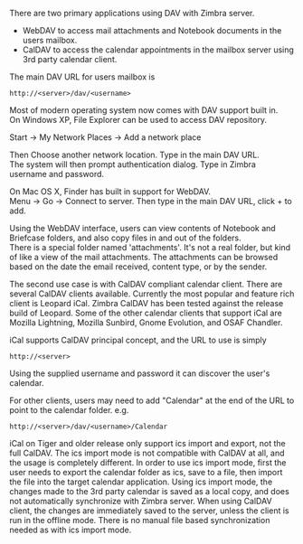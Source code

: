 There are two primary applications using DAV with Zimbra server.

- WebDAV to access mail attachments and Notebook documents in the 
  users mailbox.
- CalDAV to access the calendar appointments in the mailbox server 
  using 3rd party calendar client.

The main DAV URL for users mailbox is

    http://<server>/dav/<username>

Most of modern operating system now comes with DAV support built in.  
On Windows XP, File Explorer can be used to access DAV repository.

Start -> My Network Places -> Add a network place

Then Choose another network location.  Type in the main DAV URL.  
The system will then prompt authentication dialog.  Type in 
Zimbra username and password.

On Mac OS X, Finder has built in support for WebDAV.  
Menu -> Go -> Connect to server.  Then type in the main DAV URL, 
click + to add.

Using the WebDAV interface, users can view contents of Notebook and 
Briefcase folders, and also copy files in and out of the folders.  
There is a special folder named 'attachments'.  It's not a real folder, 
but kind of like a view of the mail attachments.  The attachments can 
be browsed based on the date the email received, content type, or by 
the sender.

The second use case is with CalDAV compliant calendar client.  There
are several CalDAV clients available.  Currently  the most popular 
and feature rich client is Leopard iCal.  Zimbra CalDAV has been
tested against the release build of Leopard.  Some of the other
calendar clients that support iCal are Mozilla Lightning, Mozilla
Sunbird, Gnome Evolution, and OSAF Chandler.

iCal supports CalDAV principal concept, and the URL to use is simply

    http://<server>

Using the supplied username and password it can discover the user's
calendar.

For other clients, users may need to
add "Calendar" at the end of the URL to point to the calendar
folder.  e.g.

    http://<server>/dav/<username>/Calendar

iCal on Tiger and older release only support ics import and export,
not the full CalDAV.  The ics import mode is not compatible with
CalDAV at all, and the usage is completely different.  In order
to use ics import mode, first the user needs to export the
calendar folder as ics, save to a file, then import the file into
the target calendar application.  Using ics import mode, the
changes made to the 3rd party calendar is saved as a local copy,
and does not automatically synchronize with Zimbra server.  When
using CalDAV client, the changes are immediately saved to the server,
unless the client is run in the offline mode.  There is no manual
file based synchronization needed as with ics import mode.
